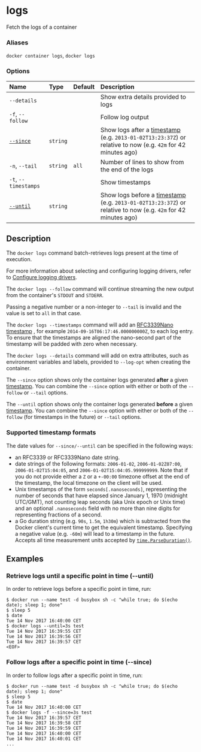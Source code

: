 # logs

<!---MARKER_GEN_START-->
Fetch the logs of a container

### Aliases

`docker container logs`, `docker logs`

### Options

| Name                 | Type     | Default | Description                                                                                                                    |
|:---------------------|:---------|:--------|:-------------------------------------------------------------------------------------------------------------------------------|
| `--details`          |          |         | Show extra details provided to logs                                                                                            |
| `-f`, `--follow`     |          |         | Follow log output                                                                                                              |
| [`--since`](#since)  | `string` |         | Show logs after a [timestamp](#date_formats) (e.g. `2013-01-02T13:23:37Z`) or relative to now (e.g. `42m` for 42 minutes ago)  |
| `-n`, `--tail`       | `string` | `all`   | Number of lines to show from the end of the logs                                                                               |
| `-t`, `--timestamps` |          |         | Show timestamps                                                                                                                |
| [`--until`](#until)  | `string` |         | Show logs before a [timestamp](#date_formats) (e.g. `2013-01-02T13:23:37Z`) or relative to now (e.g. `42m` for 42 minutes ago) |


<!---MARKER_GEN_END-->

## Description

The `docker logs` command batch-retrieves logs present at the time of execution.

For more information about selecting and configuring logging drivers, refer to
[Configure logging drivers](https://docs.docker.com/config/containers/logging/configure/).

The `docker logs --follow` command will continue streaming the new output from
the container's `STDOUT` and `STDERR`.

Passing a negative number or a non-integer to `--tail` is invalid and the
value is set to `all` in that case.

The `docker logs --timestamps` command will add an [RFC3339Nano timestamp](https://golang.org/pkg/time/#pkg-constants)
, for example `2014-09-16T06:17:46.000000000Z`, to each
log entry. To ensure that the timestamps are aligned the
nano-second part of the timestamp will be padded with zero when necessary.

The `docker logs --details` command will add on extra attributes, such as
environment variables and labels, provided to `--log-opt` when creating the
container.

The `--since` option shows only the container logs generated **after**
a given [timestamp](#date_formats). You can combine the `--since` option with
either or both of the `--follow` or `--tail` options.

The `--until` option shows only the container logs generated **before** a given
[timestamp](#date_formats). You can combine the `--since` option with either or
both of the `--follow` (for timestamps in the future) or `--tail` options.

### <a name="date_formats"></a> Supported timestamp formats

The date values for `--since/--until` can be specified in the following ways:
* an RFC3339 or RFC3339Nano date string.
* date strings of the following formats: `2006-01-02`, `2006-01-02Z07:00`,
  `2006-01-02T15:04:05`, and `2006-01-02T15:04:05.999999999`. Note that if you
  do not provide either a `Z` or a `+-00:00` timezone offset at the end of the
  timestamp, the local timezone on the client will be used.
* Unix timestamps of the form `seconds[.nanoseconds]`, representing the number
  of seconds that have elapsed since January 1, 1970 (midnight UTC/GMT),
  not counting leap seconds (aka Unix epoch or Unix time) and an optional
  `.nanoseconds` field with no more than nine digits for representing
  fractions of a second.
* a Go duration string (e.g. `90s`, `1.5m`, `1h30m`) which is subtracted from
  the Docker client's current time to get the equivalent timestamp. Specifying
  a negative value (e.g. `-60m`) will lead to a timestamp in the future.
  Accepts all time measurement units accepted by [`time.ParseDuration()`](https://pkg.go.dev/time#ParseDuration).


## Examples

### <a name="until"></a> Retrieve logs until a specific point in time (--until)

In order to retrieve logs before a specific point in time, run:

```console
$ docker run --name test -d busybox sh -c "while true; do $(echo date); sleep 1; done"
$ sleep 5
$ date
Tue 14 Nov 2017 16:40:00 CET
$ docker logs --until=3s test
Tue 14 Nov 2017 16:39:55 CET
Tue 14 Nov 2017 16:39:56 CET
Tue 14 Nov 2017 16:39:57 CET
<EOF>
```

### <a name="since"></a> Follow logs after a specific point in time (--since)

In order to follow logs after a specific point in time, run:

```console
$ docker run --name test -d busybox sh -c "while true; do $(echo date); sleep 1; done"
$ sleep 5
$ date
Tue 14 Nov 2017 16:40:00 CET
$ docker logs -f --since=3s test
Tue 14 Nov 2017 16:39:57 CET
Tue 14 Nov 2017 16:39:58 CET
Tue 14 Nov 2017 16:39:59 CET
Tue 14 Nov 2017 16:40:00 CET
Tue 14 Nov 2017 16:40:01 CET
...
```
